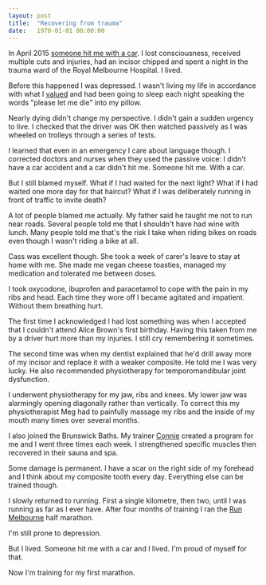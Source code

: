 ```yaml
---
layout: post
title:  "​Recovering from trauma"
date:   1970-01-01 00:00:00
---
```


In April 2015 [someone hit me with a car][].
I lost consciousness, received multiple cuts and injuries, had an incisor chipped and spent a night in the trauma ward of the Royal Melbourne Hospital.
I lived.

[someone hit me with a car]: http://danm.it/someone-hit-me-with-a-car.html

Before this happened I was depressed.
I wasn't living my life in accordance with what I [valued][] and had been going to sleep each night speaking the words "please let me die" into my pillow.

[valued]: http://danm.it/values.html

Nearly dying didn't change my perspective.
I didn't gain a sudden urgency to live.
I checked that the driver was OK then watched passively as I was wheeled on trolleys through a series of tests.

I learned that even in an emergency I care about language though.
I corrected doctors and nurses when they used the passive voice: I didn't have a car accident and a car didn't hit me.
Someone hit me.
With a car.

But I still blamed myself.
What if I had waited for the next light?
What if I had waited one more day for that haircut?
What if I was deliberately running in front of traffic to invite death?

A lot of people blamed me actually.
My father said he taught me not to run near roads.
Several people told me that I shouldn't have had wine with lunch.
Many people told me that's the risk I take when riding bikes on roads even though I wasn't riding a bike at all.

Cass was excellent though.
She took a week of carer's leave to stay at home with me.
She made me vegan cheese toasties, managed my medication and tolerated me between doses.

I took oxycodone, ibuprofen and paracetamol to cope with the pain in my ribs and head.
Each time they wore off I became agitated and impatient.
Without them breathing hurt.

The first time I acknowledged I had lost something was when I accepted that I couldn't attend Alice Brown's first birthday.
Having this taken from me by a driver hurt more than my injuries.
I still cry remembering it sometimes.

The second time was when my dentist explained that he'd drill away more of my incisor and replace it with a weaker composite.
He told me I was very lucky.
He also recommended physiotherapy for temporomandibular joint dysfunction.

I underwent physiotherapy for my jaw, ribs and knees.
My lower jaw was alarmingly opening diagonally rather than vertically.
To correct this my physiotherapist Meg had to painfully massage my ribs and the inside of my mouth many times over several months.

I also joined the Brunswick Baths.
My trainer [Connie][] created a program for me and I went three times each week.
I strengthened specific muscles then recovered in their sauna and spa.

[Connie]: https://instagram.com/concon_b

Some damage is permanent.
I have a scar on the right side of my forehead and I think about my composite tooth every day.
Everything else can be trained though.

<!-- I'm aware of the muscles that support my spine and neck and can feel their limitations. -->
<!-- But I'm training them too. -->

I slowly returned to running.
First a single kilometre, then two, until I was running as far as I ever have.
After four months of training I ran the [Run Melbourne][] half marathon.

[Run Melbourne]: http://runmelbourne.com.au

I'm still prone to depression.
<!-- This near-death experience wasn't -->
<!-- It was a brutal and meaningless act done to me by a negligent driver. -->

But I lived.
Someone hit me with a car and I lived.
I'm proud of myself for that.

Now I'm training for my first marathon.
